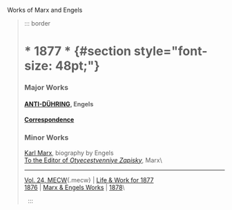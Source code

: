 Works of Marx and Engels

> ::: border
>  
>
> # \* 1877 \* {#section style="font-size: 48pt;"}
>
> ### Major Works
>
> #### [ANTI-DÜHRING](anti-duhring/index.htm), Engels 
>
> #### [Correspondence](letters/index.htm)
>
> ### Minor Works
>
> [Karl Marx](06/karl-marx.htm), biography by Engels\
> [To the Editor of *Otyecestvenniye Zapisky*](11/russia.htm), Marx\
>
> ------------------------------------------------------------------------
>
> [Vol. 24, MECW](../cw/volume24/index.htm){.mecw} \| [Life & Work for
> 1877](../../bio/marx/lifeandwork.htm#1877)\
> [1876](../1876/index.htm) \| [Marx & Engels Works](../../index.htm) \|
> [1878](../1878/index.htm)\
>
>  
> :::
